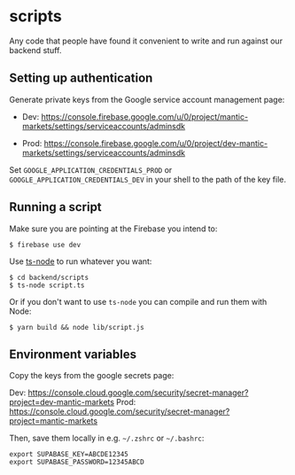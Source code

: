 # scripts

Any code that people have found it convenient to write and run against our backend stuff.

## Setting up authentication

Generate private keys from the Google service account management page:

- Dev: https://console.firebase.google.com/u/0/project/mantic-markets/settings/serviceaccounts/adminsdk

- Prod: https://console.firebase.google.com/u/0/project/dev-mantic-markets/settings/serviceaccounts/adminsdk

Set `GOOGLE_APPLICATION_CREDENTIALS_PROD` or `GOOGLE_APPLICATION_CREDENTIALS_DEV` in your shell to the path of the key file.

## Running a script

Make sure you are pointing at the Firebase you intend to:

```shell
$ firebase use dev
```

Use [ts-node](https://www.npmjs.com/package/ts-node) to run whatever you want:

```shell
$ cd backend/scripts
$ ts-node script.ts
```

Or if you don't want to use `ts-node` you can compile and run them with Node:

```shell
$ yarn build && node lib/script.js
```

## Environment variables

Copy the keys from the google secrets page:

Dev: https://console.cloud.google.com/security/secret-manager?project=dev-mantic-markets
Prod: https://console.cloud.google.com/security/secret-manager?project=mantic-markets


Then, save them locally in e.g. `~/.zshrc` or `~/.bashrc`:

```
export SUPABASE_KEY=ABCDE12345
export SUPABASE_PASSWORD=12345ABCD
```
